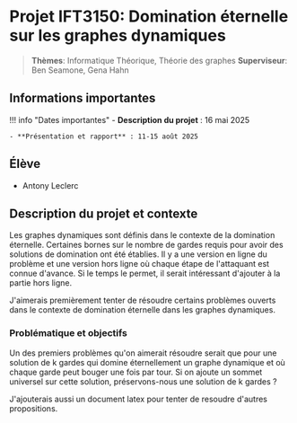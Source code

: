 # Projet IFT3150: Domination éternelle sur les graphes dynamiques

> **Thèmes**: Informatique Théorique, Théorie des graphes
> **Superviseur**: Ben Seamone, Gena Hahn

## Informations importantes

!!! info "Dates importantes"
    - **Description du projet** : 16 mai 2025

    - **Présentation et rapport** : 11-15 août 2025


## Élève

- Antony Leclerc

## Description du projet et contexte
Les graphes dynamiques sont définis dans le contexte de la domination éternelle. Certaines bornes sur le nombre de gardes requis pour avoir des solutions de domination ont été établies. 
Il y a une version en ligne du problème et une version hors ligne où chaque étape de l'attaquant est connue d'avance. Si le temps le permet, il serait intéressant d'ajouter à la partie hors ligne.

J'aimerais premièrement tenter de résoudre certains problèmes ouverts dans le contexte de domination éternelle dans les graphes dynamiques.
### Problématique et objectifs
Un des premiers problèmes qu'on aimerait résoudre serait que pour une solution de k gardes qui domine éternellement un graphe dynamique et où chaque garde peut bouger une fois par tour. Si on ajoute un sommet universel sur cette solution, préservons-nous une solution de k gardes ?

J'ajouterais aussi un document latex  pour tenter de resoudre d'autres propositions.


